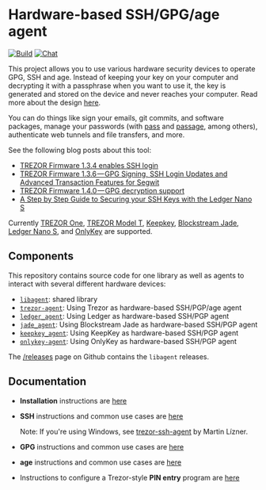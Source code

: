 # Hardware-based SSH/GPG/age agent

[![Build](https://github.com/romanz/trezor-agent/actions/workflows/ci.yml/badge.svg)](https://github.com/romanz/trezor-agent/actions)
[![Chat](https://badges.gitter.im/romanz/trezor-agent.svg)](https://gitter.im/romanz/trezor-agent)

This project allows you to use various hardware security devices to operate GPG, SSH and age.  Instead of keeping your key on your computer and decrypting it with a passphrase when you want to use it, the key is generated and stored on the device and never reaches your computer.  Read more about the design [here](doc/DESIGN.md).

You can do things like sign your emails, git commits, and software packages, manage your passwords (with [pass](https://www.passwordstore.org/) and [passage](https://github.com/FiloSottile/passage), among others), authenticate web tunnels and file transfers, and more.

See the following blog posts about this tool:

- [TREZOR Firmware 1.3.4 enables SSH login](https://medium.com/@satoshilabs/trezor-firmware-1-3-4-enables-ssh-login-86a622d7e609)
- [TREZOR Firmware 1.3.6 — GPG Signing, SSH Login Updates and Advanced Transaction Features for Segwit](https://medium.com/@satoshilabs/trezor-firmware-1-3-6-20a7df6e692)
- [TREZOR Firmware 1.4.0 — GPG decryption support](https://www.reddit.com/r/TREZOR/comments/50h8r9/new_trezor_firmware_fidou2f_and_initial_ethereum/d7420q7/)
- [A Step by Step Guide to Securing your SSH Keys with the Ledger Nano S](https://thoughts.t37.net/a-step-by-step-guide-to-securing-your-ssh-keys-with-the-ledger-nano-s-92e58c64a005)

Currently [TREZOR One](https://trezor.io/), [TREZOR Model T](https://trezor.io/), [Keepkey](https://www.keepkey.com/), [Blockstream Jade](https://blockstream.com/jade/), [Ledger Nano S](https://www.ledgerwallet.com/products/ledger-nano-s), and [OnlyKey](https://onlykey.io) are supported.

## Components

This repository contains source code for one library as well as
agents to interact with several different hardware devices:

* [`libagent`](https://pypi.org/project/libagent/): shared library
* [`trezor-agent`](https://pypi.org/project/trezor-agent/): Using Trezor as hardware-based SSH/PGP/age agent
* [`ledger_agent`](https://pypi.org/project/ledger_agent/): Using Ledger as hardware-based SSH/PGP agent
* [`jade_agent`](https://github.com/Blockstream/Jade/): Using Blockstream Jade as hardware-based SSH/PGP agent
* [`keepkey_agent`](https://pypi.org/project/keepkey_agent/): Using KeepKey as hardware-based SSH/PGP agent
* [`onlykey-agent`](https://pypi.org/project/onlykey-agent/): Using OnlyKey as hardware-based SSH/PGP agent


The [/releases](/releases) page on Github contains the `libagent`
releases.

## Documentation

* **Installation** instructions are [here](doc/INSTALL.md)
* **SSH** instructions and common use cases are [here](doc/README-SSH.md)

    Note: If you're using Windows, see [trezor-ssh-agent](https://github.com/martin-lizner/trezor-ssh-agent) by Martin Lízner.

* **GPG** instructions and common use cases are [here](doc/README-GPG.md)
* **age** instructions and common use cases are [here](doc/README-age.md)
* Instructions to configure a Trezor-style **PIN entry** program are [here](doc/README-PINENTRY.md)
